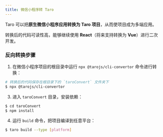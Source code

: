 ```yaml
---
title: 微信小程序转 Taro
---
```


Taro 可以把**原生微信小程序应用转换为 Taro 项目**，从而使项目成为多端应用。

转换后的代码可读性高，能够继续使用 **React**（将来支持转换为 **Vue**）进行二次开发。

### 反向转换步骤

1. 在微信小程序项目的根目录中运行 `npx @tarojs/cli-convertor` 命令进行转换：

```bash
# 转换后的代码保存在根目录下的 `taroConvert` 文件夹下
$ npx @tarojs/cli-convertor
```

3. 进入 `taroConvert` 目录，安装依赖：

```bash
$ cd taroConvert
$ npm install
```

4. 运行 `build` 命令，把项目编译到任意平台：

```bash
$ taro build --type [platform]
```
